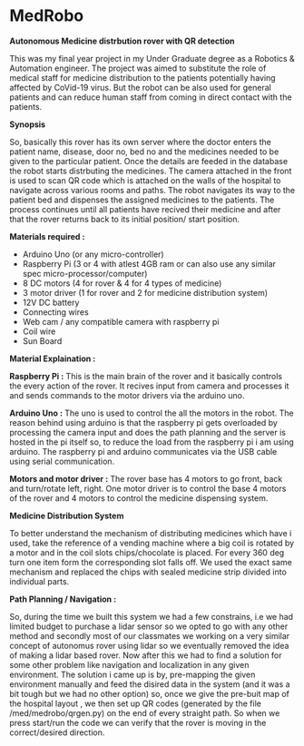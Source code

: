 # MedRobo

**Autonomous Medicine distrbution rover with QR detection**

This was my final year project in my Under Graduate degree as a Robotics & Automation engineer.
The project was aimed to substitute the role of medical staff for medicine distribution to the patients potentially having affected by CoVid-19 virus. But the robot can be also used for general patients and can reduce human staff from coming in direct contact with the patients.

**Synopsis**

So, basically this rover has its own server where the doctor enters the patient name, disease, door no, bed no and the medicines needed to be given to the particular patient. Once the details are feeded in the database the robot starts distrbuting the medicines. The camera attached in the front is used to scan QR code which is attached on the walls of the hospital to navigate across various rooms and paths. The robot navigates its way to the patient bed and dispenses the assigned medicines to the patients. The process continues until all patients have recived their medicine and after that the rover returns back to its initial position/ start position.

**Materials required :**
* Arduino Uno (or any micro-controller)
* Raspberry Pi (3 or 4 with atlest 4GB ram or can also use any similar spec micro-processor/computer)
* 8 DC motors (4 for rover & 4 for 4 types of medicine)
* 3 motor driver (1 for rover and 2 for medicine distribution system)
* 12V DC battery
* Connecting wires
* Web cam / any compatible camera with raspberry pi
* Coil wire
* Sun Board

**Material Explaination :**

**Raspberry Pi :** This is the main brain of the rover and it basically controls the every action of the rover. It recives input from camera and processes it and sends commands to the motor drivers via the arduino uno.

**Arduino Uno :** The uno is used to control the all the motors in the robot. The reason behind using arduino is that the raspberry pi gets overloaded by processing the camera input and does the path planning and the server is hosted in the pi itself so, to reduce the load from the raspberry pi i am using arduino. The raspberry pi and arduino communicates via the USB cable using serial communication.

**Motors and motor driver :** The rover base has 4 motors to go front, back and turn/rotate left, right. One motor driver is to control the base 4 motors of the rover and 4 motors to control the medicine dispensing system.

**Medicine Distribution System**

To better understand the mechanism of distributing medicines which have i used, take the reference of a vending machine where a big coil is rotated by a motor and in the coil slots chips/chocolate is placed. For every 360 deg turn one item form the corresponding slot falls off. We used the exact same mechanism and replaced the chips with sealed medicine strip divided into individual parts.

**Path Planning / Navigation :**

So, during the time we built this system we had a few constrains, i.e we had limited budget to purchase a lidar sensor so we opted to go with any other method and secondly most of our classmates we working on a very similar concept of autonomus rover using lidar so we eventually removed the idea of making a lidar based rover. Now after this we had to find a solution for some other problem like navigation and localization in any given environment. The solution i came up is by, pre-mapping the given environment manually and feed the disired data in the system (and it was a bit tough but we had no other option) so, once we give the pre-buit map of the hospital layout , we then set up QR codes (generated by the file /med/medrobo/qrgen.py) on the end of every straight path. So when we press start/run the code we can verify that the rover is moving in the correct/desired direction.
